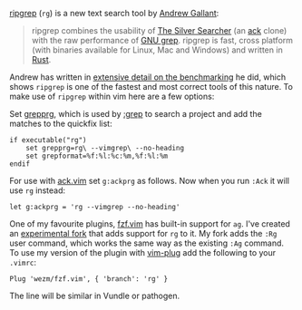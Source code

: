 [ripgrep][rg] (`rg`) is a new text search tool by [Andrew Gallant][BurntSushi]:

> ripgrep combines the usability of [The Silver Searcher][ag] (an [ack] clone)
> with the raw performance of [GNU grep][grep]. ripgrep is fast, cross platform
> (with binaries available for Linux, Mac and Windows) and written in
> [Rust][rust].

[BurntSushi]: http://blog.burntsushi.net/about/
[ack]: http://beyondgrep.com/
[ag]: https://github.com/ggreer/the_silver_searcher
[grep]: https://www.gnu.org/software/grep/
[rg]: https://github.com/BurntSushi/ripgrep
[rgbench]: http://blog.burntsushi.net/ripgrep/
[rust]: https://www.rust-lang.org/

Andrew has written in [extensive detail on the benchmarking][rgbench] he did,
which shows `ripgrep` is one of the fastest and most correct tools of this
nature. To make use of `ripgrep` within vim here are a few options:

Set [grepprg](http://vimdoc.sourceforge.net/htmldoc/options.html#'grepprg'),
which is used by [:grep][colon-grep] to search a project and add the matches
to the quickfix list:

    if executable("rg")
        set grepprg=rg\ --vimgrep\ --no-heading
        set grepformat=%f:%l:%c:%m,%f:%l:%m
    endif

[colon-grep]: http://vimdoc.sourceforge.net/htmldoc/quickfix.html#:grep

For use with [ack.vim](https://github.com/mileszs/ack.vim) set `g:ackprg` as
follows. Now when you run `:Ack` it will use `rg` instead:

    let g:ackprg = 'rg --vimgrep --no-heading'

One of my favourite plugins, [fzf.vim](https://github.com/junegunn/fzf.vim) has
built-in support for `ag`. I've created an [experimental fork][fork] that adds
support for `rg` to it.  My fork adds the `:Rg` user command, which works the
same way as the existing `:Ag` command.  To use my version of the plugin with
[vim-plug] add the following to your `.vimrc`:

    Plug 'wezm/fzf.vim', { 'branch': 'rg' }

The line will be similar in Vundle or pathogen.

[fork]: https://github.com/wezm/fzf.vim/tree/rg
[vim-plug]: https://github.com/junegunn/vim-plug

